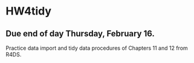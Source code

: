 # HW4tidy
## Due end of day Thursday, February 16.  

Practice data import and tidy data procedures of Chapters 11 and 12 from R4DS.
